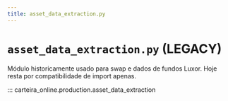 ```yaml
---
title: asset_data_extraction.py
---
```


# `asset_data_extraction.py` (LEGACY)

Módulo historicamente usado para swap e dados de fundos Luxor.
Hoje resta por compatibilidade de import apenas.

::: carteira_online.production.asset_data_extraction
